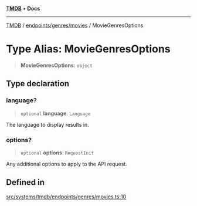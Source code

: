 [**TMDB**](../../../../README.md) • **Docs**

***

[TMDB](../../../../README.md) / [endpoints/genres/movies](../README.md) / MovieGenresOptions

# Type Alias: MovieGenresOptions

> **MovieGenresOptions**: `object`

## Type declaration

### language?

> `optional` **language**: `Language`

The language to display results in.

### options?

> `optional` **options**: `RequestInit`

Any additional options to apply to the API request.

## Defined in

[src/systems/tmdb/endpoints/genres/movies.ts:10](https://github.com/Norviah/media-hub/blob/b0accce5c447ccf1a18696f3cb0baef1f5bd16be/src/systems/tmdb/endpoints/genres/movies.ts#L10)
